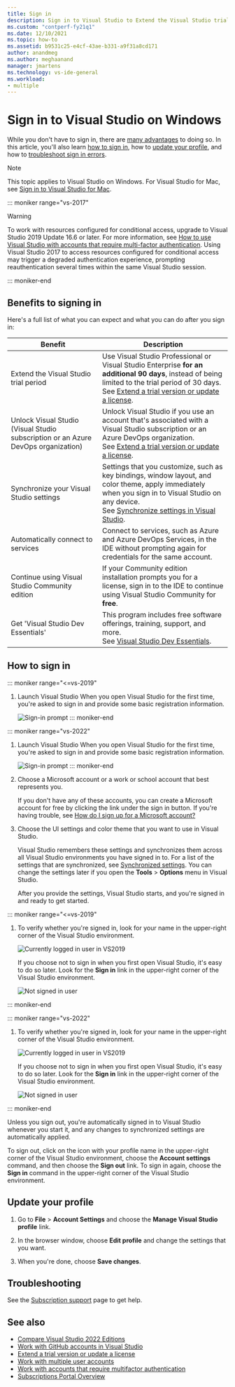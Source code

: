 ```yaml
---
title: Sign in 
description: Sign in to Visual Studio to Extend the Visual Studio trial period, Unlock Visual Studio, and more
ms.custom: "contperf-fy21q1"
ms.date: 12/10/2021
ms.topic: how-to
ms.assetid: b9531c25-e4cf-43ae-b331-a9f31a8cd171
author: anandmeg
ms.author: meghaanand
manager: jmartens
ms.technology: vs-ide-general
ms.workload:
- multiple
---
```

# Sign in to Visual Studio on Windows 

While you don't have to sign in, there are [many advantages](#benefits-to-signing-in) to doing so. In this article, you'll also learn [how to sign in](#how-to-sign-in), how to [update your profile](#update-your-profile), and how to [troubleshoot sign in errors](#troubleshooting).

> [!NOTE]
> This topic applies to Visual Studio on Windows. For Visual Studio for Mac, see [Sign in to Visual Studio for Mac](/visualstudio/mac/signing-in).

::: moniker range="vs-2017"

> [!WARNING]
> To work with resources configured for conditional access, upgrade to Visual Studio 2019 Update 16.6 or later. For more information, see [How to use Visual Studio with accounts that require multi-factor authentication](work-with-multi-factor-authentication.md).
> Using Visual Studio 2017 to access resources configured for conditional access may trigger a degraded authentication experience, prompting reauthentication several times within the same Visual Studio session. 
> 
::: moniker-end

## Benefits to signing in

Here's a full list of what you can expect and what you can do after you sign in:

|Benefit|Description|
|---|---|
|Extend the Visual Studio trial period|Use Visual Studio Professional or Visual Studio Enterprise **for an additional 90 days**, instead of being limited to the trial period of 30 days. <br/>See [Extend a trial version or update a license](../ide/how-to-unlock-visual-studio.md).|
|Unlock Visual Studio (Visual Studio subscription or an Azure DevOps organization)|Unlock Visual Studio if you use an account that's associated with a Visual Studio subscription or an Azure DevOps organization.<br/>See [Extend a trial version or update a license](../ide/how-to-unlock-visual-studio.md).|
|Synchronize your Visual Studio settings|Settings that you customize, such as key bindings, window layout, and color theme, apply immediately when you sign in to Visual Studio on any device. <br/>See [Synchronize settings in Visual Studio](../ide/synchronized-settings-in-visual-studio.md).|
|Automatically connect to services|Connect to services, such as Azure and Azure DevOps Services, in the IDE without prompting again for credentials for the same account.|
|Continue using Visual Studio Community edition|If your Community edition installation prompts you for a license, sign in to the IDE to continue using Visual Studio Community for **free**. |
|Get 'Visual Studio Dev Essentials'|This program includes free software offerings, training, support, and more. <br/>See [Visual Studio Dev Essentials](https://visualstudio.microsoft.com/dev-essentials/).|

## How to sign in 

::: moniker range="<=vs-2019"
1. Launch Visual Studio
   When you open Visual Studio for the first time, you're asked to sign in and provide some basic registration information.

   ![Sign-in prompt](../ide/media/vs2019_signinpopup.png)
::: moniker-end

::: moniker range="vs-2022"
1. Launch Visual Studio
   When you open Visual Studio for the first time, you're asked to sign in and provide some basic registration information.

   ![Sign-in prompt](../ide/media/vs-2022/visual-studio-sign-in-pop-up.png)
::: moniker-end

1. Choose a Microsoft account or a work or school account that best represents you. 
   
   If you don't have any of these accounts, you can create a Microsoft account for free by clicking the link under the sign in button. If you're having trouble, see [How do I sign up for a Microsoft account?](https://support.microsoft.com/help/4026324/microsoft-account-how-to-create)

1. Choose the UI settings and color theme that you want to use in Visual Studio. 
   
   Visual Studio remembers these settings and synchronizes them across all Visual Studio environments you have signed in to. For a list of the settings that are synchronized, see [Synchronized settings](../ide/synchronized-settings-in-visual-studio.md). You can change the settings later if you open the **Tools** > **Options** menu in Visual Studio.

   After you provide the settings, Visual Studio starts, and you're signed in and ready to get started. 

::: moniker range="<=vs-2019"
1. To verify whether you're signed in, look for your name in the upper-right corner of the Visual Studio environment.

   ![Currently logged in user in VS2019](../ide/media/vs2019_username.png)

   If you choose not to sign in when you first open Visual Studio, it's easy to do so later. Look for the **Sign in** link in the upper-right corner of the Visual Studio environment.

   ![Not signed in user](../ide/media/vs2019_usernotsignedin.png)

::: moniker-end

::: moniker range="vs-2022"
1. To verify whether you're signed in, look for your name in the upper-right corner of the Visual Studio environment.

   ![Currently logged in user in VS2019](../ide/media/vs-2022/visual-studio-sign-in.png)

   If you choose not to sign in when you first open Visual Studio, it's easy to do so later. Look for the **Sign in** link in the upper-right corner of the Visual Studio environment.

   ![Not signed in user](../ide/media/vs-2022/visual-studio-user-not-signed-in.png)

::: moniker-end

Unless you sign out, you're automatically signed in to Visual Studio whenever you start it, and any changes to synchronized settings are automatically applied.

To sign out, click on the icon with your profile name in the upper-right corner of the Visual Studio environment, choose the **Account settings** command, and then choose the **Sign out** link. To sign in again, choose the **Sign in** command in the upper-right corner of the Visual Studio environment.

## Update your profile

1. Go to **File** > **Account Settings** and choose the **Manage Visual Studio profile** link.

1. In the browser window, choose **Edit profile** and change the settings that you want.

1. When you're done, choose **Save changes**.

## Troubleshooting

See the [Subscription support](https://visualstudio.microsoft.com/subscriptions/support/) page to get help.

## See also
- [Compare Visual Studio 2022 Editions](https://visualstudio.microsoft.com/vs/compare/)
- [Work with GitHub accounts in Visual Studio](work-with-github-accounts.md)
- [Extend a trial version or update a license](how-to-unlock-visual-studio.md)
- [Work with multiple user accounts](how-to-unlock-visual-studio.md)
- [Work with accounts that require multifactor authentication](how-to-unlock-visual-studio.md)
- [Subscriptions Portal Overview](/visualstudio/subscriptions/using-the-subscriber-portal)
